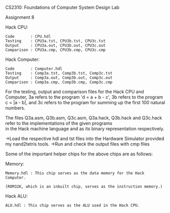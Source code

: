 CS2310: Foundations of Computer System Design Lab

Assignment 8

Hack CPU:

    Code       : CPU.hdl
    Testing    : CPU3a.tst, CPU3b.tst, CPU3c.tst
    Output     : CPU3a.out, CPU3b.out, CPU3c.out
    Comparison : CPU3a.cmp, CPU3b.cmp, CPU3c.cmp


Hack Computer:

    Code       : Computer.hdl
    Testing    : Comp3a.tst, Comp3b.tst, Comp3c.tst
    Output     : Comp3a.out, Comp3b.out, Comp3c.out
    Comparison : Comp3a.cmp, Comp3b.cmp, Comp3c.cmp

For the testing, output and comparison files for the Hack CPU and Computer, 3a refers to the program 'd = a + b - c',
3b refers to the program c = |a - b|, and 3c refers to the program for summing up the first 100 natural numbers.

The files Q3a.asm, Q3b.asm, Q3c.asm, Q3a.hack, Q3b.hack and Q3c.hack refer to the implementations of the given programs  
in the Hack machine language and as its binary representation respectively.

->Load the respective hdl and tst files into the Hardware Simulator provided my nand2tetris tools.
->Run and check the output files with cmp files


Some of the important helper chips for the above chips are as follows:

Memory:

    Memory.hdl : This chip serves as the data memory for the Hack Computer. 

    (ROM32K, which is an inbuilt chip, serves as the instruction memory.)


Hack ALU: 

    ALU.hdl : This chip serves as the ALU used in the Hack CPU.
